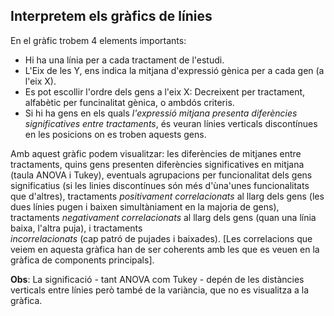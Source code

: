 ## Interpretem els gràfics de línies

En el gràfic trobem 4 elements importants:

- Hi ha una línia per a cada tractament de l'estudi.
- L'Eix de les Y, ens indica la mitjana d'expressió gènica per a cada gen (a l'eix X).
- Es pot escollir l'ordre dels gens a l'eix X: Decreixent per tractament, alfabètic per funcinalitat gènica, o ambdós criteris.
- Si hi ha gens en els quals *l'expressió mitjana presenta diferències significatives entre tractaments*, és veuran línies verticals discontínues en les posicions on es troben aquests gens.

Amb aquest gràfic podem visualitzar: les diferències de mitjanes entre tractaments, quins gens presenten diferències significatives en mitjana (taula ANOVA i Tukey),  eventuals agrupacions per funcionalitat dels gens significatius (si les linies discontínues són més d'ùna'unes funcionalitats que d'altres), tractaments *positivament correlacionats* al llarg dels gens (les dues línies pugen i baixen simultàniament en la majoria de gens), tractaments *negativament correlacionats* al llarg dels gens (quan una línia baixa, l'altra puja), i tractaments  
*incorrelacionats* (cap patró de pujades i baixades). [Les correlacions que veiem en aquesta gràfica han de ser coherents amb les que es veuen en la gràfica de components principals]. 

**Obs**: La significació - tant ANOVA com Tukey - depén de les distàncies verticals entre línies però també de la variància, que no es visualitza a la gràfica.
